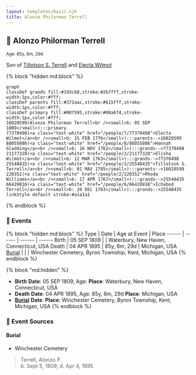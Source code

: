 ```yaml
---
layout: templates/basic.njk
title: Alonzo Philorman Terrell
---
```

## 🔵 Alonzo Philorman Terrell
<small>Age: 85y, 6m, 29d</small>

Son of [Tillotson S. Terrell](/people/2/25548435) and [Electa Wilmot](/people/7/77370498)

{% block "hidden md:block" %}
```mermaid
graph
classDef grands fill:#193cb8,stroke:#2b7fff,stroke-width:1px,color:#fff;
classDef parents fill:#372aac,stroke:#615fff,stroke-width:1px,color:#fff;
classDef primary fill:#007595,stroke:#00a6f4,stroke-width:1px,color:#fff;
16020599(Alonzo Philorman Terrell<br /><small>b: 05 SEP 1809</small>):::primary
77370498(<a class="text-white" href="/people/7/77370498">Electa Wilmot</a><br /><small>b: 15 FEB 1776</small>):::parents-->16020599
88055086(<a class="text-white" href="/people/8/88055086">Hannah Gladding</a><br /><small>b: 16 NOV 1762</small>):::grands-->77370498
21177328(<a class="text-white" href="/people/2/21177328">Elisha Wilmot</a><br /><small>b: 12 MAR 1763</small>):::grands-->77370498
25548435(<a class="text-white" href="/people/2/25548435">Tillotson S. Terrell</a><br /><small>b: 01 MAY 1785</small>):::parents-->16020599
220352(<a class="text-white" href="/people/2/220352">Rhoda Williams</a><br /><small>b: 17 APR 1767</small>):::grands-->25548435
66420816(<a class="text-white" href="/people/6/66420816">Ichabod Terrell</a><br /><small>b: 20 DEC 1763</small>):::grands-->25548435
linkStyle default stroke:#a1a1a1
```
{% endblock %}

### 📆 Events

{% block "hidden md:block" %}
Type | Date | Age at Event | Place
------ | ------ | ------ | ------
Birth | 05 SEP 1809 |  | Waterbury, New Haven, Connecticut, USA
Death | 04 APR 1895 | 85y, 6m, 29d | Michigan, USA
[Burial](#event-event-4) |  |  | Winchester Cemetery, Byron Township, Kent, Michigan, USA
{% endblock %}

{% block "md:hidden" %}
- **Birth**
**Date**: 05 SEP 1809, Age:
**Place**: Waterbury, New Haven, Connecticut, USA
- **Death**
**Date**: 04 APR 1895, Age: 85y, 6m, 29d
**Place**: Michigan, USA
- **[Burial](#event-event-4)**
**Date**:
**Place**: Winchester Cemetery, Byron Township, Kent, Michigan, USA
{% endblock %}

### 📰 Event Sources

#### <a id="event-event-4"></a> Burial
* Winchester Cemetery
>   
  > Terrell, Alonzo P.  
  > b. Sept 5, 1809; d. Apr 4, 1895
